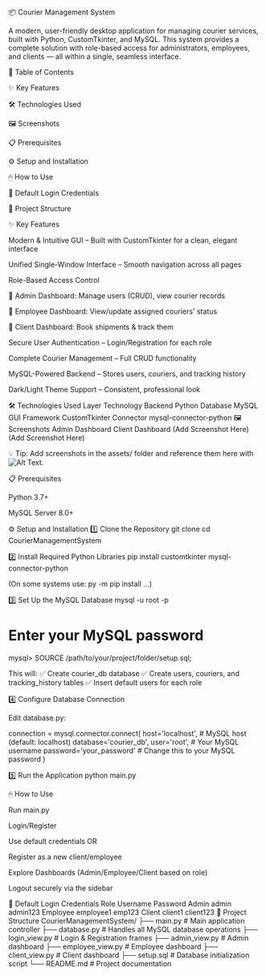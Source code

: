 📦 Courier Management System








A modern, user-friendly desktop application for managing courier services, built with Python, CustomTkinter, and MySQL.
This system provides a complete solution with role-based access for administrators, employees, and clients — all within a single, seamless interface.

📑 Table of Contents

✨ Key Features

🛠 Technologies Used

🖼 Screenshots

📋 Prerequisites

⚙️ Setup and Installation

🖱 How to Use

🔑 Default Login Credentials

📂 Project Structure

✨ Key Features

Modern & Intuitive GUI – Built with CustomTkinter for a clean, elegant interface

Unified Single-Window Interface – Smooth navigation across all pages

Role-Based Access Control

👑 Admin Dashboard: Manage users (CRUD), view courier records

👷 Employee Dashboard: View/update assigned couriers' status

👤 Client Dashboard: Book shipments & track them

Secure User Authentication – Login/Registration for each role

Complete Courier Management – Full CRUD functionality

MySQL-Powered Backend – Stores users, couriers, and tracking history

Dark/Light Theme Support – Consistent, professional look

🛠 Technologies Used
Layer	Technology
Backend	Python
Database	MySQL
GUI Framework	CustomTkinter
Connector	mysql-connector-python
🖼 Screenshots
Admin Dashboard	Client Dashboard
(Add Screenshot Here)	(Add Screenshot Here)

💡 Tip: Add screenshots in the assets/ folder and reference them here with ![Alt Text](assets/screenshot.png).

📋 Prerequisites

Python 3.7+

MySQL Server 8.0+

⚙️ Setup and Installation
1️⃣ Clone the Repository
git clone <your-repository-url>
cd CourierManagementSystem

2️⃣ Install Required Python Libraries
pip install customtkinter mysql-connector-python


(On some systems use: py -m pip install ...)

3️⃣ Set Up the MySQL Database
mysql -u root -p
# Enter your MySQL password
mysql> SOURCE /path/to/your/project/folder/setup.sql;


This will:
✅ Create courier_db database
✅ Create users, couriers, and tracking_history tables
✅ Insert default users for each role

4️⃣ Configure Database Connection

Edit database.py:

connection = mysql.connector.connect(
    host='localhost',       # MySQL host (default: localhost)
    database='courier_db',
    user='root',            # Your MySQL username
    password='your_password'  # Change this to your MySQL password
)

5️⃣ Run the Application
python main.py

🖱 How to Use

Run main.py

Login/Register

Use default credentials
 OR

Register as a new client/employee

Explore Dashboards (Admin/Employee/Client based on role)

Logout securely via the sidebar

🔑 Default Login Credentials
Role	Username	Password
Admin	admin	admin123
Employee	employee1	emp123
Client	client1	client123
📂 Project Structure
CourierManagementSystem/
├── main.py               # Main application controller
├── database.py           # Handles all MySQL database operations
├── login_view.py         # Login & Registration frames
├── admin_view.py         # Admin dashboard
├── employee_view.py      # Employee dashboard
├── client_view.py        # Client dashboard
├── setup.sql             # Database initialization script
└── README.md             # Project documentation

